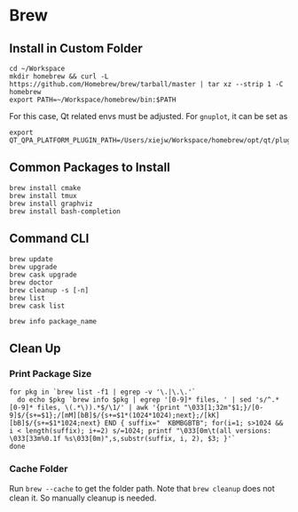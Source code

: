 Brew
====

Install in Custom Folder
------------------------

    cd ~/Workspace
    mkdir homebrew && curl -L https://github.com/Homebrew/brew/tarball/master | tar xz --strip 1 -C homebrew
    export PATH=~/Workspace/homebrew/bin:$PATH

For this case, Qt related envs must be adjusted. For `gnuplot`, it can be set as

    export QT_QPA_PLATFORM_PLUGIN_PATH=/Users/xiejw/Workspace/homebrew/opt/qt/plugins/

Common Packages to Install
--------------------------

    brew install cmake
    brew install tmux
    brew install graphviz
    brew install bash-completion

Command CLI
-----------

    brew update
    brew upgrade
    brew cask upgrade
    brew doctor
    brew cleanup -s [-n]
    brew list
    brew cask list

    brew info package_name

## Clean Up


### Print Package Size

```
for pkg in `brew list -f1 | egrep -v '\.|\.\.'`
  do echo $pkg `brew info $pkg | egrep '[0-9]* files, ' | sed 's/^.*[0-9]* files, \(.*\)).*$/\1/' | awk '{print "\033[1;32m"$1;}/[0-9]$/{s+=$1};/[mM][bB]$/{s+=$1*(1024*1024);next};/[kK][bB]$/{s+=$1*1024;next} END { suffix="  KBMBGBTB"; for(i=1; s>1024 && i < length(suffix); i+=2) s/=1024; printf "\033[0m\t(all versions: \033[33m%0.1f %s\033[0m)",s,substr(suffix, i, 2), $3; }'`
done
```

### Cache Folder

Run `brew --cache` to get the folder path. Note that `brew cleanup` does not
clean it. So manually cleanup is needed.
